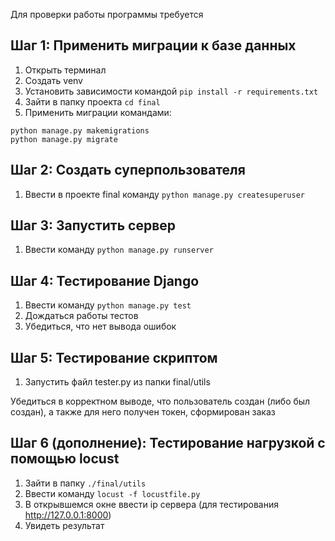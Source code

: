Для проверки работы программы требуется

## Шаг 1: Применить миграции к базе данных

1. Открыть терминал
2. Создать venv
3. Установить зависимости командой `pip install -r requirements.txt`
4. Зайти в папку проекта `cd final`
5. Применить миграции командами:

```
python manage.py makemigrations
python manage.py migrate
```

## Шаг 2: Создать суперпользователя

1. Ввести в проекте final команду `python manage.py createsuperuser`


## Шаг 3: Запустить сервер

1. Ввести команду `python manage.py runserver`


## Шаг 4: Тестирование Django

1. Ввести команду `python manage.py test`
2. Дождаться работы тестов
3. Убедиться, что нет вывода ошибок

## Шаг 5: Тестирование скриптом

1. Запустить файл tester.py из папки final/utils

Убедиться в корректном выводе, что пользователь создан (либо был создан), а также для него получен токен, сформирован заказ

## Шаг 6 (дополнение): Тестирование нагрузкой с помощью locust

1. Зайти в папку `./final/utils`
2. Ввести команду `locust -f locustfile.py`
3. В открывшемся окне ввести ip сервера (для тестирования http://127.0.0.1:8000)
4. Увидеть результат